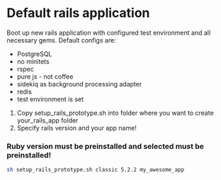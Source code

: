 # Default rails application

Boot up new rails application with configured test environment and all necessary gems.
Default configs are:
* PostgreSQL
* no minitets
* rspec
* pure js - not coffee
* sidekiq as background processing adapter
* redis
* test environment is set

1.  Copy setup_rails_prototype.sh into folder where you want to create your_rails_app folder
1. Specify rails version and your app name!



### Ruby version must be preinstalled and selected must be preinstalled!
```bash
sh setup_rails_prototype.sh classic 5.2.2 my_awesome_app
```

